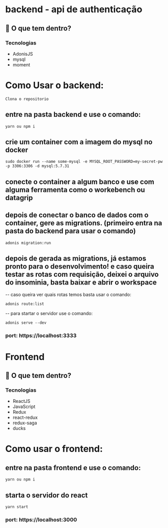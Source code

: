 

# backend - api de authenticação 

## 🧐 O que tem dentro?
### Tecnologias
- AdonisJS
- mysql
- moment



# Como Usar o backend:

```
Clona o repositorio

```

## entre na pasta backend e use o comando:

```
yarn ou npm i

```

## crie um container com a imagem do mysql no docker

```
sudo docker run --name some-mysql -e MYSQL_ROOT_PASSWORD=my-secret-pw -p 3306:3306 -d mysql:5.7.31

```
## conecte o container a algum banco e use com alguma ferramenta como o workebench ou datagrip

## depois de conectar o banco de dados com o container, gere as migrations. (primeiro entra na pasta do backend para usar o comando)

```
adonis migration:run

```

## depois de gerada as migrations, já estamos pronto para o desenvolvimento! e caso queira testar as rotas com requisição, deixei o arquivo do insominia, basta baixar e abrir o workspace

-- caso queira ver quais rotas temos basta usar o comando:

```
adonis route:list

```

-- para startar o servidor use o comando:


```
adonis serve --dev

```
### port: https://localhost:3333

# Frontend

## 🧐 O que tem dentro?
### Tecnologias
- ReactJS
- JavaScript
- Redux
- react-redux
- redux-saga
- ducks 

# Como usar o frontend:

## entre na pasta frontend e use o comando:

```
yarn ou npm i

```

## starta o servidor do react

```
yarn start

```
### port: https://localhost:3000






